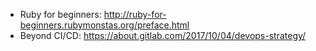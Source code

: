 * Ruby for beginners: http://ruby-for-beginners.rubymonstas.org/preface.html
* Beyond CI/CD: https://about.gitlab.com/2017/10/04/devops-strategy/
